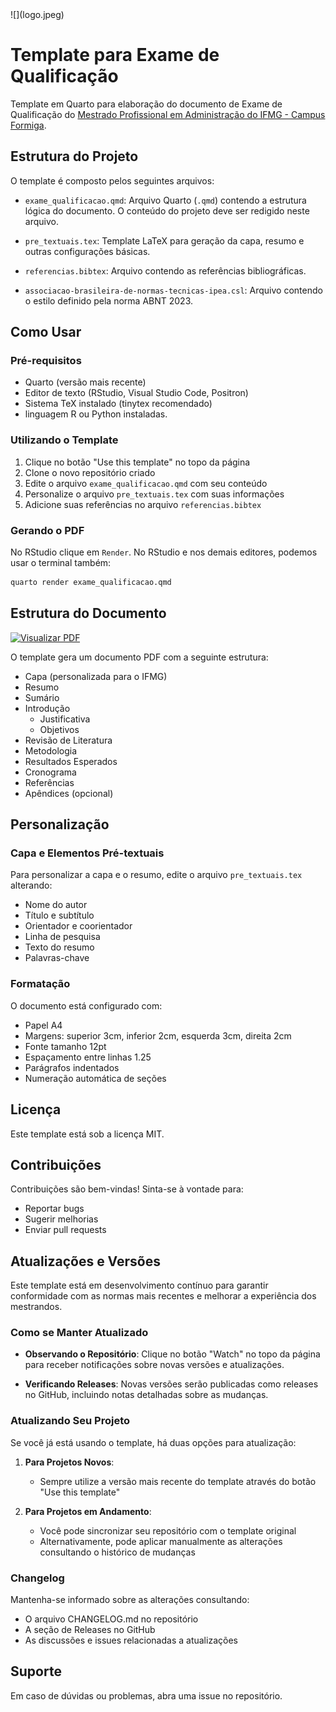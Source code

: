 
<div style="width: 50%">
    ![](logo.jpeg)
</div>


# Template para Exame de Qualificação

Template em Quarto para elaboração do documento de Exame de 
Qualificação do [Mestrado Profissional em Administração do IFMG - 
Campus Formiga](https://www.formiga.ifmg.edu.br/mestrado).

## Estrutura do Projeto

O template é composto pelos seguintes arquivos:

- `exame_qualificacao.qmd`: Arquivo Quarto (`.qmd`) contendo a 
estrutura lógica do documento. O conteúdo do projeto deve ser 
redigido neste arquivo.

- `pre_textuais.tex`: Template LaTeX para geração da capa, resumo e 
outras configurações básicas.

- `referencias.bibtex`: Arquivo contendo as referências bibliográficas.

- `associacao-brasileira-de-normas-tecnicas-ipea.csl`: Arquivo contendo o 
estilo definido pela norma ABNT 2023.

## Como Usar

### Pré-requisitos

- Quarto (versão mais recente)
- Editor de texto (RStudio, Visual Studio Code, Positron)
- Sistema TeX instalado (tinytex recomendado)
- linguagem R ou Python instaladas.

### Utilizando o Template

1. Clique no botão "Use this template" no topo da página
2. Clone o novo repositório criado
3. Edite o arquivo `exame_qualificacao.qmd` com seu conteúdo
4. Personalize o arquivo `pre_textuais.tex` com suas informações
5. Adicione suas referências no arquivo `referencias.bibtex`

### Gerando o PDF

No RStudio clique em `Render`. No RStudio e nos demais 
editores, podemos usar o terminal também:

```bash
quarto render exame_qualificacao.qmd
```

## Estrutura do Documento

[![Visualizar PDF](https://img.shields.io/badge/Visualizar%20PDF-clique%20aqui-blue)](https://docs.google.com/viewer?url=https://raw.githubusercontent.com/washingtonsilva/quarto_exame_qualificacao/main/exame_qualificacao.pdf)

O template gera um documento PDF com a seguinte estrutura:

- Capa (personalizada para o IFMG)
- Resumo
- Sumário
- Introdução
  - Justificativa
  - Objetivos
- Revisão de Literatura
- Metodologia
- Resultados Esperados
- Cronograma
- Referências
- Apêndices (opcional)




## Personalização

### Capa e Elementos Pré-textuais

Para personalizar a capa e o resumo, edite o arquivo 
`pre_textuais.tex` alterando:

- Nome do autor
- Título e subtítulo
- Orientador e coorientador
- Linha de pesquisa
- Texto do resumo
- Palavras-chave

### Formatação

O documento está configurado com:

- Papel A4
- Margens: superior 3cm, inferior 2cm, esquerda 3cm, direita 2cm
- Fonte tamanho 12pt
- Espaçamento entre linhas 1.25
- Parágrafos indentados
- Numeração automática de seções

## Licença

Este template está sob a licença MIT.

## Contribuições

Contribuições são bem-vindas! Sinta-se à vontade para:

- Reportar bugs
- Sugerir melhorias
- Enviar pull requests

## Atualizações e Versões

Este template está em desenvolvimento contínuo para garantir 
conformidade com as normas mais recentes e melhorar a 
experiência dos mestrandos.

### Como se Manter Atualizado

- **Observando o Repositório**: Clique no botão "Watch" no topo 
da página para receber notificações sobre novas versões e atualizações.

- **Verificando Releases**: Novas versões serão publicadas como 
releases no GitHub, incluindo notas detalhadas sobre as mudanças.

### Atualizando Seu Projeto

Se você já está usando o template, há duas opções para atualização:

1. **Para Projetos Novos**:

   - Sempre utilize a versão mais recente do template através 
   do botão "Use this template"


2. **Para Projetos em Andamento**:
   - Você pode sincronizar seu repositório com o template original
   - Alternativamente, pode aplicar manualmente as alterações 
     consultando o histórico de mudanças

### Changelog

Mantenha-se informado sobre as alterações consultando:

- O arquivo CHANGELOG.md no repositório
- A seção de Releases no GitHub
- As discussões e issues relacionadas a atualizações

## Suporte

Em caso de dúvidas ou problemas, abra uma issue no repositório.



